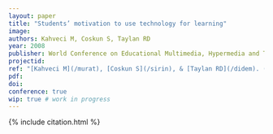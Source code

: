 ```yaml
---
layout: paper
title: "Students’ motivation to use technology for learning"
image:
authors: Kahveci M, Coskun S, Taylan RD
year: 2008
publisher: World Conference on Educational Multimedia, Hypermedia and Telecommunications (ED-MEDIA)
projectid:
ref: "[Kahveci M](/murat), [Coskun S](/sirin), & [Taylan RD](/didem). (2008). _Students’ motivation to use technology for learning_. Paper presented at the World Conference on Educational Multimedia, Hypermedia and Telecommunications (ED-MEDIA). Vienna, Austria. June 30 - July 4, 2008."
pdf:
doi:
conference: true
wip: true # work in progress 
---
```


{% include citation.html %}
